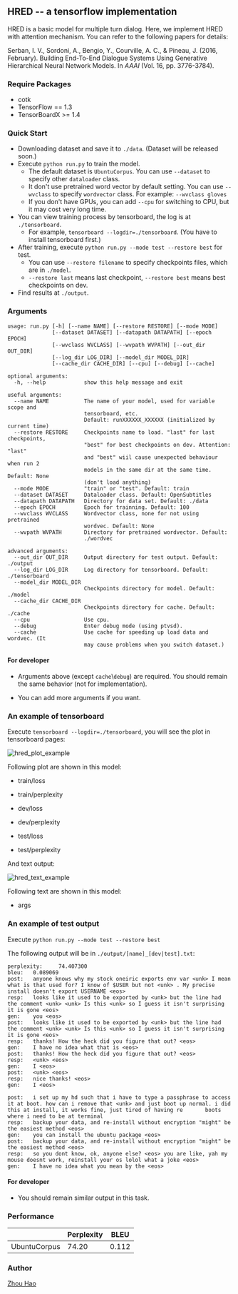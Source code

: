 ## HRED -- a tensorflow implementation

HRED is a basic model for multiple turn dialog. Here, we implement HRED with attention mechanism. You can refer to the following papers for details:

Serban, I. V., Sordoni, A., Bengio, Y., Courville, A. C., & Pineau, J. (2016, February). Building End-To-End Dialogue Systems Using Generative Hierarchical Neural Network Models. In *AAAI* (Vol. 16, pp. 3776-3784).


### Require Packages

* cotk
* TensorFlow == 1.3
* TensorBoardX >= 1.4

### Quick Start

* Downloading dataset and save it to ``./data``. (Dataset will be released soon.)
* Execute ``python run.py`` to train the model.
  * The default dataset is ``UbuntuCorpus``. You can use ``--dataset`` to specify other ``dataloader`` class.
  * It don't use pretrained word vector by default setting. You can use ``--wvclass`` to specify ``wordvector`` class. For example: ``--wvclass gloves``
  * If you don't have GPUs, you can add `--cpu` for switching to CPU, but it may cost very long time.
* You can view training process by tensorboard, the log is at `./tensorboard`.
  * For example, ``tensorboard --logdir=./tensorboard``. (You have to install tensorboard first.)
* After training, execute  ``python run.py --mode test --restore best`` for test.
  * You can use ``--restore filename`` to specify checkpoints files, which are in ``./model``.
  * ``--restore last`` means last checkpoint, ``--restore best`` means best checkpoints on dev.
* Find results at ``./output``.

### Arguments

    usage: run.py [-h] [--name NAME] [--restore RESTORE] [--mode MODE]
                  [--dataset DATASET] [--datapath DATAPATH] [--epoch EPOCH]
                  [--wvclass WVCLASS] [--wvpath WVPATH] [--out_dir OUT_DIR]
                  [--log_dir LOG_DIR] [--model_dir MODEL_DIR]
                  [--cache_dir CACHE_DIR] [--cpu] [--debug] [--cache]
    
    optional arguments:
      -h, --help            show this help message and exit
      
    useful arguments:
      --name NAME           The name of your model, used for variable scope and 
                            tensorboard, etc.
                            Default: runXXXXXX_XXXXXX (initialized by current time)
      --restore RESTORE     Checkpoints name to load. "last" for last checkpoints,
                            "best" for best checkpoints on dev. Attention: "last"
                            and "best" wiil cause unexpected behaviour when run 2
                            models in the same dir at the same time. Default: None
                            (don't load anything)
      --mode MODE           "train" or "test". Default: train
      --dataset DATASET     Dataloader class. Default: OpenSubtitles
      --datapath DATAPATH   Directory for data set. Default: ./data
      --epoch EPOCH         Epoch for trainning. Default: 100
      --wvclass WVCLASS     Wordvector class, none for not using pretrained
                            wordvec. Default: None
      --wvpath WVPATH       Directory for pretrained wordvector. Default:
                            ./wordvec
    
    advanced arguments:
      --out_dir OUT_DIR     Output directory for test output. Default: ./output
      --log_dir LOG_DIR     Log directory for tensorboard. Default: ./tensorboard
      --model_dir MODEL_DIR
                            Checkpoints directory for model. Default: ./model
      --cache_dir CACHE_DIR
                            Checkpoints directory for cache. Default: ./cache
      --cpu                 Use cpu.
      --debug               Enter debug mode (using ptvsd).
      --cache               Use cache for speeding up load data and wordvec. (It
                       	    may cause problems when you switch dataset.)
#### For developer

* Arguments above (except ``cache``\\``debug``) are required. You should remain the same behavior (not for implementation).

* You can add more arguments if you want.

### An example of tensorboard

Execute ``tensorboard --logdir=./tensorboard``, you will see the plot in tensorboard pages:

![hred_plot_example](images/hred-plot-example.png)

Following plot are shown in this model:

* train/loss

* train/perplexity

* dev/loss
* dev/perplexity
* test/loss
* test/perplexity

And text output:

![hred_text_example](images/hred-text-example.png)

Following text are shown in this model:

* args

### An example of test output

Execute ``python run.py --mode test --restore best``

The following output will be in `./output/[name]_[dev|test].txt`:

```
perplexity:     74.407300
bleu:   0.089069
post:   anyone knows why my stock oneiric exports env var <unk> I mean what is that used for? I know of $USER but not <unk> . My precise install doesn't export USERNAME <eos>
resp:   looks like it used to be exported by <unk> but the line had the comment <unk> <unk> Is this <unk> so I guess it isn't surprising it is gone <eos>
gen:    you <eos>
post:   looks like it used to be exported by <unk> but the line had the comment <unk> <unk> Is this <unk> so I guess it isn't surprising it is gone <eos>
resp:   thanks! How the heck did you figure that out? <eos>
gen:    I have no idea what that is <eos>
post:   thanks! How the heck did you figure that out? <eos>
resp:   <unk> <eos>
gen:    I <eos>
post:   <unk> <eos>
resp:   nice thanks! <eos>
gen:    I <eos>

post:   i set up my hd such that i have to type a passphrase to access it at boot. how can i remove that <unk> and just boot up normal. i did this at install, it works fine, just tired of having re       boots where i need to be at terminal
resp:   backup your data, and re-install without encryption "might" be the easiest method <eos>
gen:    you can install the ubuntu package <eos>
post:   backup your data, and re-install without encryption "might" be the easiest method <eos>
resp:   so you dont know, ok, anyone else? <eos> you are like, yah my mouse doesnt work, reinstall your os lolol what a joke <eos>
gen:    I have no idea what you mean by the <eos>
```

#### For developer

- You should remain similar output in this task.

### Performance

|               | Perplexity | BLEU  |
| ------------- | ---------- | ----- |
| UbuntuCorpus  | 74.20 | 0.112 |

### Author

[Zhou Hao](https://github.com/tuxchow)
